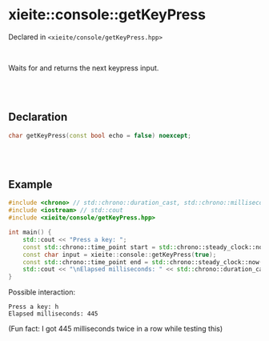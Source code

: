 # xieite::console::getKeyPress
Declared in `<xieite/console/getKeyPress.hpp>`

<br/>

Waits for and returns the next keypress input.

<br/><br/>

## Declaration
```cpp
char getKeyPress(const bool echo = false) noexcept;
```

<br/><br/>

## Example
```cpp
#include <chrono> // std::chrono::duration_cast, std::chrono::milliseconds, std::chrono::steady_clock, std::chrono::time_point
#include <iostream> // std::cout
#include <xieite/console/getKeyPress.hpp>

int main() {
	std::cout << "Press a key: ";
	const std::chrono::time_point start = std::chrono::steady_clock::now();
	const char input = xieite::console::getKeyPress(true);
	const std::chrono::time_point end = std::chrono::steady_clock::now();
	std::cout << "\nElapsed milliseconds: " << std::chrono::duration_cast<std::chrono::milliseconds>(start - end).count() << '\n';
}
```
Possible interaction:
```
Press a key: h
Elapsed milliseconds: 445
```
(Fun fact: I got 445 milliseconds twice in a row while testing this)
